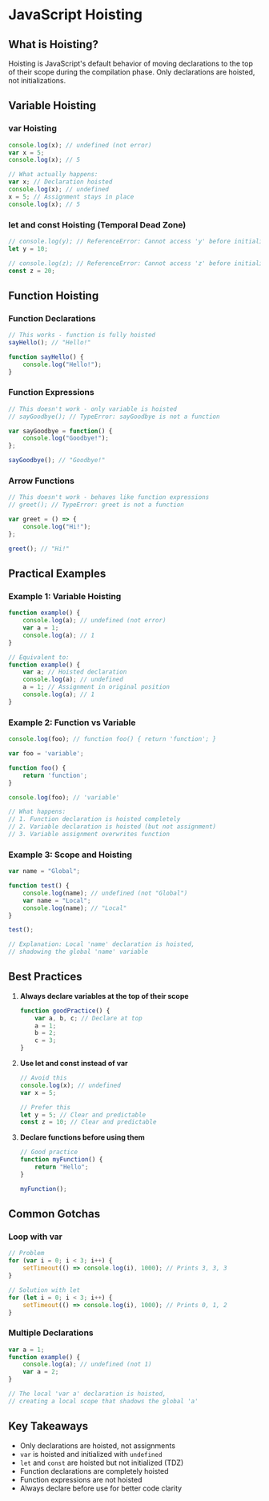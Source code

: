 # JavaScript Hoisting

## What is Hoisting?
Hoisting is JavaScript's default behavior of moving declarations to the top of their scope during the compilation phase. Only declarations are hoisted, not initializations.

## Variable Hoisting

### var Hoisting
```javascript
console.log(x); // undefined (not error)
var x = 5;
console.log(x); // 5

// What actually happens:
var x; // Declaration hoisted
console.log(x); // undefined
x = 5; // Assignment stays in place
console.log(x); // 5
```

### let and const Hoisting (Temporal Dead Zone)
```javascript
// console.log(y); // ReferenceError: Cannot access 'y' before initialization
let y = 10;

// console.log(z); // ReferenceError: Cannot access 'z' before initialization
const z = 20;
```

## Function Hoisting

### Function Declarations
```javascript
// This works - function is fully hoisted
sayHello(); // "Hello!"

function sayHello() {
    console.log("Hello!");
}
```

### Function Expressions
```javascript
// This doesn't work - only variable is hoisted
// sayGoodbye(); // TypeError: sayGoodbye is not a function

var sayGoodbye = function() {
    console.log("Goodbye!");
};

sayGoodbye(); // "Goodbye!"
```

### Arrow Functions
```javascript
// This doesn't work - behaves like function expressions
// greet(); // TypeError: greet is not a function

var greet = () => {
    console.log("Hi!");
};

greet(); // "Hi!"
```

## Practical Examples

### Example 1: Variable Hoisting
```javascript
function example() {
    console.log(a); // undefined (not error)
    var a = 1;
    console.log(a); // 1
}

// Equivalent to:
function example() {
    var a; // Hoisted declaration
    console.log(a); // undefined
    a = 1; // Assignment in original position
    console.log(a); // 1
}
```

### Example 2: Function vs Variable
```javascript
console.log(foo); // function foo() { return 'function'; }

var foo = 'variable';

function foo() {
    return 'function';
}

console.log(foo); // 'variable'

// What happens:
// 1. Function declaration is hoisted completely
// 2. Variable declaration is hoisted (but not assignment)
// 3. Variable assignment overwrites function
```

### Example 3: Scope and Hoisting
```javascript
var name = "Global";

function test() {
    console.log(name); // undefined (not "Global")
    var name = "Local";
    console.log(name); // "Local"
}

test();

// Explanation: Local 'name' declaration is hoisted,
// shadowing the global 'name' variable
```

## Best Practices

1. **Always declare variables at the top of their scope**
   ```javascript
   function goodPractice() {
       var a, b, c; // Declare at top
       a = 1;
       b = 2;
       c = 3;
   }
   ```

2. **Use let and const instead of var**
   ```javascript
   // Avoid this
   console.log(x); // undefined
   var x = 5;

   // Prefer this
   let y = 5; // Clear and predictable
   const z = 10; // Clear and predictable
   ```

3. **Declare functions before using them**
   ```javascript
   // Good practice
   function myFunction() {
       return "Hello";
   }

   myFunction();
   ```

## Common Gotchas

### Loop with var
```javascript
// Problem
for (var i = 0; i < 3; i++) {
    setTimeout(() => console.log(i), 1000); // Prints 3, 3, 3
}

// Solution with let
for (let i = 0; i < 3; i++) {
    setTimeout(() => console.log(i), 1000); // Prints 0, 1, 2
}
```

### Multiple Declarations
```javascript
var a = 1;
function example() {
    console.log(a); // undefined (not 1)
    var a = 2;
}

// The local 'var a' declaration is hoisted,
// creating a local scope that shadows the global 'a'
```

## Key Takeaways
- Only declarations are hoisted, not assignments
- `var` is hoisted and initialized with `undefined`
- `let` and `const` are hoisted but not initialized (TDZ)
- Function declarations are completely hoisted
- Function expressions are not hoisted
- Always declare before use for better code clarity
